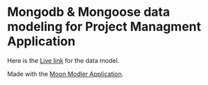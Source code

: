 # Mongodb & Mongoose data modeling for Project Managment Application

Here is the [Live link](https://ambikaprasad21.github.io/Project-managment-Data-Modeling/) for the data model.

Made with the [Moon Modler Application](https://www.datensen.com/data-modeling/moon-modeler-for-databases.html).
